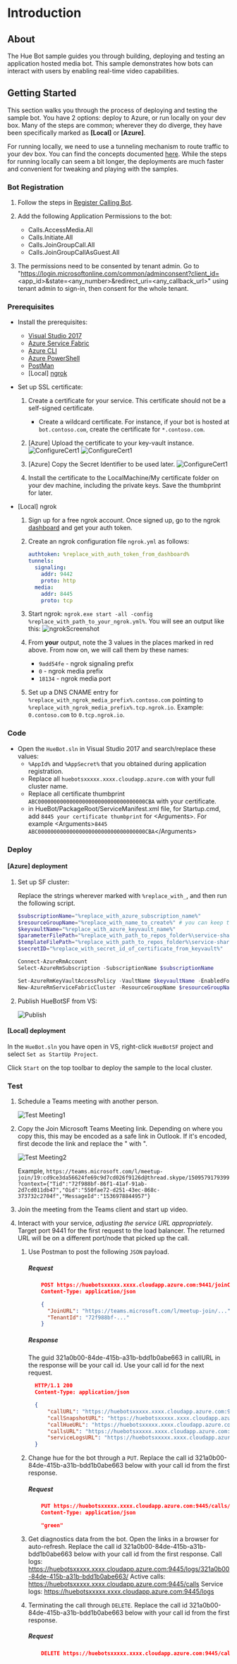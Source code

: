 ﻿# Introduction

## About

The Hue Bot sample guides you through building, deploying and testing an application hosted media bot. This sample demonstrates how bots can interact with users by enabling real-time video capabilities.

## Getting Started

This section walks you through the process of deploying and testing the sample bot. You have 2 options: deploy to Azure, or run locally on your dev box. Many of the steps are common; wherever they do diverge, they have been specifically marked as **[Local]** or **[Azure]**.

For running locally, we need to use a tunneling mechanism to route traffic to your dev box. You can find the concepts documented [here](https://microsoftgraph.github.io/microsoft-graph-comms-samples/docs/articles/Testing.html). While the steps for running locally can seem a bit longer, the deployments are much faster and convenient for tweaking and playing with the samples.

### Bot Registration

1. Follow the steps in [Register Calling Bot](https://microsoftgraph.github.io/microsoft-graph-comms-samples/docs/articles/calls/register-calling-bot.html).  

1. Add the following Application Permissions to the bot:

    * Calls.AccessMedia.All
    * Calls.Initiate.All
    * Calls.JoinGroupCall.All
    * Calls.JoinGroupCallAsGuest.All

1. The permissions need to be consented by tenant admin. Go to "https://login.microsoftonline.com/common/adminconsent?client_id=<app_id>&state=<any_number>&redirect_uri=<any_callback_url>" using tenant admin to sign-in, then consent for the whole tenant.

### Prerequisites

* Install the prerequisites:
    * [Visual Studio 2017](https://visualstudio.microsoft.com/downloads/)
    * [Azure Service Fabric](https://docs.microsoft.com/en-us/azure/service-fabric/service-fabric-get-started)
    * [Azure CLI](https://docs.microsoft.com/en-us/cli/azure/install-azure-cli?view=azure-cli-latest)
    * [Azure PowerShell](https://docs.microsoft.com/en-us/powershell/azure/install-azurerm-ps?view=azurermps-6.8.1)
    * [PostMan](https://chrome.google.com/webstore/detail/postman/fhbjgbiflinjbdggehcddcbncdddomop)
    * [Local] [ngrok](https://ngrok.com/)

* Set up SSL certificate:
    1. Create a certificate for your service. This certificate should not be a self-signed certificate.
        * Create a wildcard certificate. For instance, if your bot is hosted at `bot.contoso.com`, create the certificate for `*.contoso.com`.

    1. [Azure] Upload the certificate to your key-vault instance.
        ![ConfigureCert1](Images/ConfigureCert1.png)
        ![ConfigureCert1](Images/ConfigureCert2.png)

    1. [Azure] Copy the Secret Identifier to be used later.
        ![ConfigureCert1](Images/ConfigureCert3.png)

    1. Install the certificate to the LocalMachine/My certificate folder on your dev machine, including the private keys. Save the thumbprint for later.

* [Local] ngrok
    1. Sign up for a free ngrok account. Once signed up, go to the ngrok [dashboard](https://dashboard.ngrok.com/) and get your auth token.

    1. Create an ngrok configuration file `ngrok.yml` as follows:
        ```yaml
        authtoken: %replace_with_auth_token_from_dashboard%
        tunnels:
          signaling:
            addr: 9442
            proto: http
          media: 
            addr: 8445
            proto: tcp
        ```

    1. Start ngrok: `ngrok.exe start -all -config %replace_with_path_to_your_ngrok.yml%`. You will see an output like this:
        ![ngrokScreenshot](Images/ngrokScreenshot.png)

    1. From **your** output, note the 3 values in the places marked in red above. From now on, we will call them by these names:
       * `9add54fe` - ngrok signaling prefix
       * `0` - ngrok media prefix
       * `18134` - ngrok media port

    1. Set up a DNS CNAME entry for `%replace_with_ngrok_media_prefix%.contoso.com` pointing to `%replace_with_ngrok_media_prefix%.tcp.ngrok.io`. Example: `0.contoso.com` to `0.tcp.ngrok.io`.

### Code

* Open the `HueBot.sln` in Visual Studio 2017 and search/replace these values:
    * `%AppId%` and `%AppSecret%` that you obtained during application registration.
    * Replace all `huebotsxxxxx.xxxx.cloudapp.azure.com` with your full cluster name.
    * Replace all certificate thumbprint `ABC0000000000000000000000000000000000CBA` with your certificate.
    * in HueBot/PackageRoot/ServiceManifest.xml file, for Startup.cmd, add `8445 your certificate thumbprint` for \<Arguments\>. For example \<Arguments\>`8445 ABC0000000000000000000000000000000000CBA`\</Arguments\>
### Deploy

#### [Azure] deployment

1. Set up SF cluster:

    Replace the strings wherever marked with `%replace_with_`, and then run the following script.
    ```Powershell
    $subscriptionName="%replace_with_azure_subscription_name%"
    $resourceGroupName="%replace_with_name_to_create%" # you can keep this same as cluster name for convenience
    $keyvaultName="%replace_with_azure_keyvault_name%"
    $parameterFilePath="%replace_with_path_to_repos_folder%\service-shared_platform_samples\LocalMediaSamples\HueBot\HueBot\ARM_Deployment\AzureDeploy.Parameters.json"
    $templateFilePath="%replace_with_path_to_repos_folder%\service-shared_platform_samples\LocalMediaSamples\HueBot\HueBot\ARM_Deployment\AzureDeploy.json"
    $secretID="%replace_with_secret_id_of_certificate_from_keyvault%"

    Connect-AzureRmAccount
    Select-AzureRmSubscription -SubscriptionName $subscriptionName

    Set-AzureRmKeyVaultAccessPolicy -VaultName $keyvaultName -EnabledForDeployment
    New-AzureRmServiceFabricCluster -ResourceGroupName $resourceGroupName -SecretIdentifier $secretId -TemplateFile $templateFilePath -ParameterFile $parameterFilePath
    ```

1. Publish HueBotSF from VS:

    ![Publish](Images/Publish.png)

#### [Local] deployment

In the `HueBot.sln` you have open in VS, right-click `HueBotSF` project and select `Set as StartUp Project`.

Click `Start` on the top toolbar to deploy the sample to the local cluster.

### Test

1. Schedule a Teams meeting with another person.

    ![Test Meeting1](Images/TestMeeting1.png)

1. Copy the Join Microsoft Teams Meeting link. Depending on where you copy this, this may be encoded as a safe link in Outlook. If it's encoded, first decode the link and replace the " with \".

    ![Test Meeting2](Images/TestMeeting2.png)

    Example, `https://teams.microsoft.com/l/meetup-join/19:cd9ce3da56624fe69c9d7cd026f9126d@thread.skype/1509579179399?context={"Tid":"72f988bf-86f1-41af-91ab-2d7cd011db47","Oid":"550fae72-d251-43ec-868c-373732c2704f","MessageId":"1536978844957"}`

1. Join the meeting from the Teams client and start up video.

1. Interact with your service, _adjusting the service URL appropriately_. Target port 9441 for the first request to the load balancer. The returned URL will be on a different port/node that picked up the call.
    1. Use Postman to post the following `JSON` payload.

        ##### Request
        ```json
            POST https://huebotsxxxxx.xxxx.cloudapp.azure.com:9441/joinCall
            Content-Type: application/json

            {
              "JoinURL": "https://teams.microsoft.com/l/meetup-join/...",
              "TenantId": "72f988bf-..."
            }
        ```

        ##### Response
        The guid 321a0b00-84de-415b-a31b-bdd1b0abe663 in callURL in the response will be your call id. Use your call id for the next request.
        ```json
          HTTP/1.1 200
          Content-Type: application/json

          {
              "callURL": "https://huebotsxxxxx.xxxx.cloudapp.azure.com:9445/calls/321a0b00-84de-415b-a31b-bdd1b0abe663/",
              "callSnapshotURL": "https://huebotsxxxxx.xxxx.cloudapp.azure.com:9445/calls/321a0b00-84de-415b-a31b-bdd1b0abe663/scr",
              "callHueURL": "https://huebotsxxxxx.xxxx.cloudapp.azure.com:9445/calls/321a0b00-84de-415b-a31b-bdd1b0abe663/hue",
              "callsURL": "https://huebotsxxxxx.xxxx.cloudapp.azure.com:9445/calls/",
              "serviceLogsURL": "https://huebotsxxxxx.xxxx.cloudapp.azure.com:9445/logs/"
          }
        ```

    1. Change hue for the bot through a `PUT`. Replace the call id 321a0b00-84de-415b-a31b-bdd1b0abe663 below with your call id from the first response.

        ##### Request
        ```json
            PUT https://huebotsxxxxx.xxxx.cloudapp.azure.com:9445/calls/321a0b00-84de-415b-a31b-bdd1b0abe663/hue
            Content-Type: application/json

            "green"
        ```

    1. Get diagnostics data from the bot. Open the links in a browser for auto-refresh. Replace the call id 321a0b00-84de-415b-a31b-bdd1b0abe663 below with your call id from the first response.
       Call logs: https://huebotsxxxxx.xxxx.cloudapp.azure.com:9445/logs/321a0b00-84de-415b-a31b-bdd1b0abe663/
       Active calls: https://huebotsxxxxx.xxxx.cloudapp.azure.com:9445/calls
       Service logs: https://huebotsxxxxx.xxxx.cloudapp.azure.com:9445/logs

    1. Terminating the call through `DELETE`. Replace the call id 321a0b00-84de-415b-a31b-bdd1b0abe663 below with your call id from the first response.

        ##### Request
        ```json
            DELETE https://huebotsxxxxx.xxxx.cloudapp.azure.com:9445/calls/321a0b00-84de-415b-a31b-bdd1b0abe663
        ```
